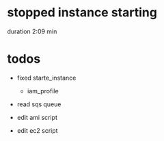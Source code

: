 # stopped instance starting

duration 2:09 min

# todos

- fixed starte_instance
    <!-- - subnet -->
  - iam_profile
- read sqs queue

- edit ami script

- edit ec2 script
